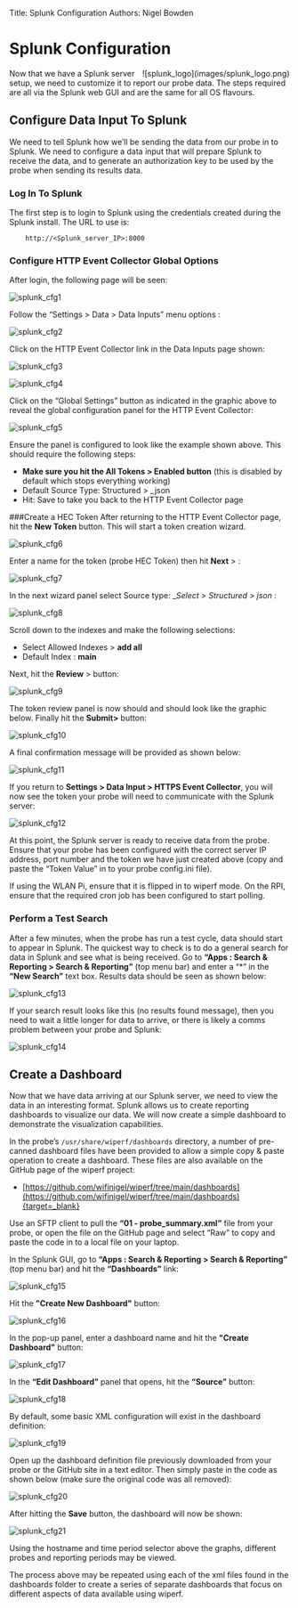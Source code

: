 Title: Splunk Configuration
Authors: Nigel Bowden

# Splunk Configuration
<div style="float: right;">![splunk_logo](images/splunk_logo.png)</div>Now that we have a Splunk server setup, we need to customize it to report our probe data. The steps required are all via the Splunk web GUI and are the same for all OS flavours.

## Configure Data Input To Splunk
We need to tell Splunk how we’ll be sending the data from our probe in to Splunk. We need to configure a data input that will prepare Splunk to receive the data, and to generate an authorization key to be used by the probe when sending its results data.

### Log In To Splunk
The first step is to login to Splunk using the credentials created during the Splunk install. The URL to use is:

```
    http://<Splunk_server_IP>:8000
```

### Configure  HTTP Event Collector Global Options
After login, the following page will be seen:

![splunk_cfg1](images/splunk_cfg1.png)

Follow the “Settings > Data > Data Inputs” menu options :

![splunk_cfg2](images/splunk_cfg2.png)

Click on the HTTP Event Collector link in the Data Inputs page shown:

![splunk_cfg3](images/splunk_cfg3.png)

![splunk_cfg4](images/splunk_cfg4.png)


Click on the “Global Settings”  button as indicated in the graphic above to reveal the global configuration panel for the HTTP Event Collector:

![splunk_cfg5](images/splunk_cfg5.png)

Ensure the panel is configured to look like the example shown above. This should require the following steps:

- __Make sure you hit the All Tokens > Enabled button__ (this is disabled by default which stops everything working)
- Default Source Type: Structured > _json
- Hit:  Save to take you back to the HTTP Event Collector page 

###Create a HEC Token
After returning to the  HTTP Event Collector page, hit the __New Token__ button. This will start a token creation wizard.

![splunk_cfg6](images/splunk_cfg6.png)

Enter a name for the token (probe HEC Token) then hit __Next__ >  :

![splunk_cfg7](images/splunk_cfg7.png)

In the next wizard panel select Source type: __Select > Structured > _json__ :

![splunk_cfg8](images/splunk_cfg8.png)

Scroll down to the indexes and make the following selections:

- Select Allowed Indexes > __add all__
- Default Index : __main__

Next, hit the __Review__ >  button:

![splunk_cfg9](images/splunk_cfg9.png)

The token review panel is now should and should look like the graphic below. Finally hit the  __Submit>__  button:

![splunk_cfg10](images/splunk_cfg10.png)

A final confirmation message will be provided as shown below:

![splunk_cfg11](images/splunk_cfg11.png)

If you return to __Settings > Data Input > HTTPS Event Collector__, you will now see the token your probe will need to communicate with the Splunk server:

![splunk_cfg12](images/splunk_cfg12.png)

At this point, the Splunk server is ready to receive data from the probe. Ensure that your probe has been configured with the correct server IP address, port number and the token we have just created above (copy and paste the “Token Value” in to your probe config.ini file). 

If using the WLAN Pi, ensure that it is flipped in to wiperf mode. On the RPI, ensure that the required cron job has been configured to start polling.  

### Perform a Test Search
After a few minutes, when the probe has run a test cycle, data should start to appear in Splunk. The quickest way to check is to do a general search for data in Splunk and see what is being received. Go to __“Apps : Search & Reporting > Search & Reporting”__ (top menu bar) and enter a “*” in the __“New Search”__ text box. Results data should be seen as shown below:

![splunk_cfg13](images/splunk_cfg13.png)

If your search result looks like this (no results found message), then you need to wait a little longer for data to arrive, or there is likely a comms problem between your probe and Splunk:

![splunk_cfg14](images/splunk_cfg14.png)

## Create a Dashboard
Now that we have data arriving at our Splunk server, we need to view the data in an interesting format. Splunk allows us to create reporting dashboards to visualize our data. We will now create a simple dashboard to demonstrate the visualization capabilities.

In the probe’s ```/usr/share/wiperf/dashboards``` directory, a number of pre-canned dashboard files have been provided to allow a simple copy & paste operation to create a dashboard. These files are also available on the GitHub page of the wiperf project:

- [https://github.com/wifinigel/wiperf/tree/main/dashboards](https://github.com/wifinigel/wiperf/tree/main/dashboards){target=_blank}

Use an SFTP client to pull the __“01 - probe_summary.xml”__ file from your probe, or open the file on the GitHub page and select “Raw” to copy and paste the code in to a local file on your laptop.

In the Splunk GUI, go to __“Apps : Search & Reporting >   Search & Reporting”__ (top menu bar) and hit the __“Dashboards”__ link:

![splunk_cfg15](images/splunk_cfg15.png)

Hit the __"Create New Dashboard"__ button:

![splunk_cfg16](images/splunk_cfg16.png)

In the pop-up panel, enter a dashboard name and hit the __"Create Dashboard"__  button:

![splunk_cfg17](images/splunk_cfg17.png)

In the __“Edit Dashboard”__ panel that opens, hit the __“Source”__ button:

![splunk_cfg18](images/splunk_cfg18.png)

By default, some basic XML configuration will exist in the dashboard definition:

![splunk_cfg19](images/splunk_cfg19.png)

Open up the dashboard definition file previously downloaded from your probe or the GitHub site in a text editor. Then simply paste in the code as shown below (make sure the original code was all removed):

![splunk_cfg20](images/splunk_cfg20.png)

After hitting the  __Save__  button, the dashboard will now be shown:

![splunk_cfg21](images/splunk_cfg21.png)

Using the hostname and time period selector above the graphs, different probes and reporting periods may be viewed.

The process above may be repeated using each of the xml files found in the dashboards folder to create a series of separate dashboards that focus on different aspects of data available using wiperf. 
